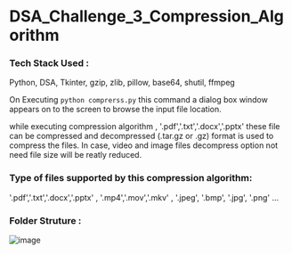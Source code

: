# DSA_Challenge_3_Compression_Algorithm
 
### Tech Stack Used :

Python, DSA, Tkinter, gzip, zlib, pillow, base64, shutil, ffmpeg

On Executing ```python comprerss.py``` this command a dialog box window appears on to the screen to browse the input file location.

while executing compression algorithm , '.pdf','.txt','.docx','.pptx' these file can be compressed and decompressed (.tar.gz or .gz) format is used to compress the files. In case, video and image files decompress option not need file size will be reatly reduced.

### Type of files supported by this compression algorithm:

'.pdf','.txt','.docx','.pptx' , '.mp4','.mov','.mkv' , '.jpeg', '.bmp', '.jpg', '.png' ...

### Folder Struture : 

![image](https://user-images.githubusercontent.com/72125175/158023347-11a3a8c4-db95-428e-a321-d2e99fc61d31.png)

